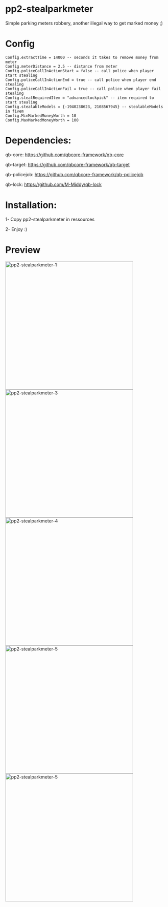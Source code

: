 # pp2-stealparkmeter
Simple parking meters robbery, another illegal way to get marked money ;)

# Config
```
Config.extractTime = 14000 -- seconds it takes to remove money from meter
Config.meterDistance = 2.5 -- distance from meter
Config.policeCallInActionStart = false -- call police when player start stealing
Config.policeCallInActionEnd = true -- call police when player end stealing
Config.policeCallInActionFail = true -- call police when player fail stealing
Config.stealRequiredItem = "advancedlockpick" -- item required to start stealing
Config.stealableModels = {-1940238623, 2108567945} -- stealableModels in fivem
Config.MinMarkedMoneyWorth = 10
Config.MaxMarkedMoneyWorth = 100
```

# Dependencies:
qb-core: https://github.com/qbcore-framework/qb-core

qb-target: https://github.com/qbcore-framework/qb-target

qb-policejob: https://github.com/qbcore-framework/qb-policejob

qb-lock: https://github.com/M-Middy/qb-lock

# Installation:
1- Copy pp2-stealparkmeter in ressources

2- Enjoy :)

# Preview
<p align="left">
<img src="https://i.imgur.com/7jXws3T.jpg" alt="pp2-stealparkmeter-1" width="400"/>
<img src="https://i.imgur.com/9bPNKDh.jpg" alt="pp2-stealparkmeter-3" width="400"/>
<img src="https://i.imgur.com/Q62H19F.jpg" alt="pp2-stealparkmeter-4" width="400"/>
<img src="https://i.imgur.com/JDEQpMM.jpg" alt="pp2-stealparkmeter-5" width="400"/>
<img src="https://i.imgur.com/J7X9TfR.jpg" alt="pp2-stealparkmeter-5" width="400"/>
</p>
